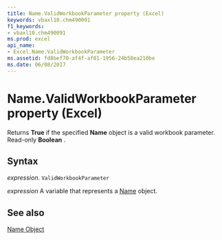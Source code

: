 ```yaml
---
title: Name.ValidWorkbookParameter property (Excel)
keywords: vbaxl10.chm490091
f1_keywords:
- vbaxl10.chm490091
ms.prod: excel
api_name:
- Excel.Name.ValidWorkbookParameter
ms.assetid: fd8bef70-af4f-af01-1956-24b50ea210be
ms.date: 06/08/2017
---
```



# Name.ValidWorkbookParameter property (Excel)

Returns  **True** if the specified **Name** object is a valid workbook parameter. Read-only **Boolean** .


## Syntax

 _expression_. `ValidWorkbookParameter`

 _expression_ A variable that represents a [Name](Excel.Name.md) object.


## See also


[Name Object](Excel.Name.md)

